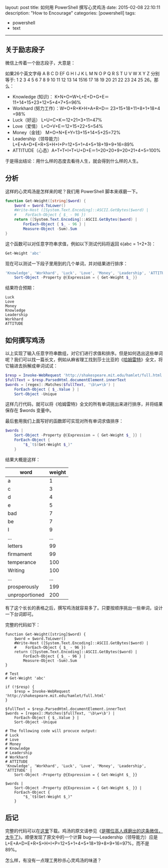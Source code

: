 layout: post
title: 如何用 PowerShell 撰写心灵鸡汤
date: 2015-02-08 22:10:11
description: "How to Encourage"
categories: [powershell]
tags:
- powershell
- text
---
关于励志段子
------------
微信上传着一个励志段子，大意是：

如果26个英文字母 A B C D EF G H I J K L M N O P Q R S T U V W X Y Z 分别等于:
1 2 3 4 5 6 7 8 9 10 11 12 13 14 1516 17 18 19 20 21 22 23 24 25 26。那么：

- Knowledge (知识)： K+N+O+W+L+E+D+G+E＝ 11+14+15+23+12+5+4+7+5=96%
- Workhard (努力工作）：W+O+R+K+H+A+R+D＝ 23+15+18+11+8+1+18+4 =98%
- Luck（好运） L+U+C+K＝12+21+3+11=47%
- Love（爱情） L+O+V+E＝12+15+22+5=54%
- Money（金钱） M+O+N+E+Y=13+15+14+5+25=72%
- Leadership（领导能力）L+E+A+D+E+R+S+H+I+P=12+5+1+4+5+18+19+9+16=89%
- ATTITUDE（心态）A+T+T+I+T+U+D+E＝1+20+20+9+20+21+4+5=100%

于是得出结论：用什么样的态度去看待人生，就会得到什么样的人生。

分析
----
这样的心灵鸡汤是怎样来的呢？我们用 PowerShell 脚本来琢磨一下。

```powershell
function Get-Weight([string]$word) {
    $word = $word.ToLower()
    #Write-Host ([System.Text.Encoding]::ASCII.GetBytes($word) |
    #    ForEach-Object { $_ - 96 })
    return ([System.Text.Encoding]::ASCII.GetBytes($word) |
        ForEach-Object { $_ - 96 } |
        Measure-Object -Sum).Sum
}
```

这个函数可以对任意字符串求值，例如以下测试代码将返回 `6`(abc = 1+2+3)：

```powershell
Get-Weight 'abc'
```

现在可以测试一下段子里用到的几个单词，并对结果进行排序：

```powershell
'Knowledge', 'Workhard', 'Luck', 'Love', 'Money', 'Leadership', 'ATTITUDE' |
    Sort-Object -Property @{Expression = { Get-Weight $_ }}
```

结果符合预期：

    Luck
    Love
    Money
    Knowledge
    Leadership
    Workhard
    ATTITUDE

如何撰写鸡汤
------------
以上实现了输入任意字符串数组，对它们进行求值和排序。但是如何选出这些单词呢？我们可以找一篇长文，例如从麻省理工找到莎士比亚的《[哈姆雷特](http://shakespeare.mit.edu/hamlet/full.html)》全文，将它输进去拆解成单词试试：

```powershell
$resp = Invoke-WebRequest 'http://shakespeare.mit.edu/hamlet/full.html'
$fullText = $resp.ParsedHtml.documentElement.innerText
$words = [regex]::Matches($fullText, '\b\w+\b') |
    ForEach-Object { $_.Value } |
    Sort-Object -Unique
```

这样几行代码，就可以将《哈姆雷特》全文的所有单词挑出来进行排序，并将结果保存在 $words 变量中。

最后套用我们上面写好的函数即可实现对所有单词求值排序：

```powershell
$words |
    Sort-Object -Property @{Expression = { Get-Weight $_ }} |
    ForEach-Object {
        "$_`t$(Get-Weight $_)"
    }
```

结果大概是这样：

| word           | weight |
|----------------|--------|
| a              | 1      |
| c              | 3      |
| d              | 4      |
| e              | 5      |
| bad            | 7      |
| be             | 7      |
| I              | 9      |
| ...            | ...    |
| letters        | 99     |
| firmament      | 99     |
| temperance     | 100    |
| Writing        | 100    |
| ...            | ...    |
| prosperously   | 199    |
| unproportioned | 200    |

有了这个长长的表格之后，撰写鸡汤就容易多了。只要按顺序挑出一些单词，设计一下台词即可。

完整的代码如下：

<!--more-->

    function Get-Weight([string]$word) {
        $word = $word.ToLower()
        #Write-Host ([System.Text.Encoding]::ASCII.GetBytes($word) |
        #    ForEach-Object { $_ - 96 })
        return ([System.Text.Encoding]::ASCII.GetBytes($word) |
            ForEach-Object { $_ - 96 } |
            Measure-Object -Sum).Sum
    }
    
    # Test
    # Get-Weight 'abc'
    
    if (!$resp) {
        $resp = Invoke-WebRequest 'http://shakespeare.mit.edu/hamlet/full.html'
    }
    
    $fullText = $resp.ParsedHtml.documentElement.innerText
    $words = [regex]::Matches($fullText, '\b\w+\b') |
        ForEach-Object { $_.Value } |
        Sort-Object -Unique
    
    # The following code will procuce output:
    # Luck
    # Love
    # Money
    # Knowledge
    # Leadership
    # Workhard
    # ATTITUDE
    'Knowledge', 'Workhard', 'Luck', 'Love', 'Money', 'Leadership', 'ATTITUDE' |
        Sort-Object -Property @{Expression = { Get-Weight $_ }}
    
    $words |
        Sort-Object -Property @{Expression = { Get-Weight $_ }} |
        ForEach-Object {
            "$_`t$(Get-Weight $_)"
        }

后记
----
完整的代码可以在[这里](/download/encourage.ps1)下载。鸡汤的原文请参见《[是哪位高人琢磨出的这条微信，太牛了](http://mp.weixin.qq.com/s?__biz=MjE1MjMwMzM4MQ==&mid=205847265&idx=2&sn=8e8351bedccb7fc50c3ffe57033c7525&scene=0#rd)》。顺便发现了原文中的一个计算 bug——Leadership（领导能力）应是L+E+A+D+E+R+S+H+I+P=12+5+1+4+5+18+19+8+9+16=97%，而不是 89%。

怎么样，有没有一点理工男秒杀心灵鸡汤的味道？
